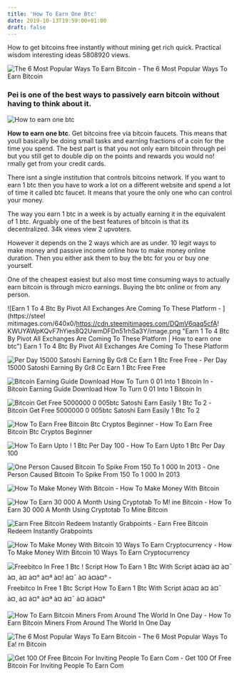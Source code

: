 ```yaml
---
title: 'How To Earn One Btc'
date: 2019-10-13T19:59:00+01:00
draft: false
---
```


How to get bitcoins free instantly without mining get rich quick. Practical wisdom interesting ideas 5808920 views.

![The 6 Most Popular Ways To Earn Bitcoin - ](https://coinsutra.com/wp-content/uploads/2019/01/Lolli-free-bitcoins.jpg "The 6 Most Popular Ways To Earn Bitcoin | How to earn one btc") The 6 Most Popular Ways To Earn Bitcoin

### Pei is one of the best ways to passively earn bitcoin without having to think about it.

![How to earn one btc](https://hackernoon.com/drafts/hn2v31fx.png "How to earn one btc")

**How to earn one btc**. Get bitcoins free via bitcoin faucets. This means that youll basically be doing small tasks and earning fractions of a coin for the time you spend. The best part is that you not only earn bitcoin through pei but you still get to double dip on the points and rewards you would no! rmally get from your credit cards.

There isnt a single institution that controls bitcoins network. If you want to earn 1 btc then you have to work a lot on a different website and spend a lot of time it called btc faucet. It means that youre the only one who can control your money.

The way you earn 1 btc in a week is by actually earning it in the equivalent of 1 btc. Arguably one of the best features of bitcoin is that its decentralized. 34k views view 2 upvoters.

However it depends on the 2 ways which are as under. 10 legit ways to make money and passive income online how to make money online duration. Then you either ask them to buy the btc for you or buy one yourself.

One of the cheapest easiest but also most time consuming ways to actually earn bitcoin is through micro earnings. Buying the btc online or from any person.

![Earn 1 To 4 Btc By Pivot All Exchanges Are Coming To These Platform - ](https://stee!   mitimages.com/640x0/https://cdn.steemitimages.com/DQmV6qaq5cfA!   KWUYAWpKQvF7hYies8Q2UwmDFDn51rhSa3Y/image.png "Earn 1 To 4 Btc By Pivot All Exchanges Are Coming To These Platform | How to earn one btc") Earn 1 To 4 Btc By Pivot All Exchanges Are Coming To These Platform

![Per Day 15000 Satoshi Earning By Gr8 Cc Earn 1 Btc Free Free - ](https://i.pinimg.com/originals/e7/3e/89/e73e89c5bd7f2ac7ddb31693327e33b4.jpg "Per Day 15000 Satoshi Earning By Gr8 Cc Earn 1 Btc Free Free | How to earn one btc") Per Day 15000 Satoshi Earning By Gr8 Cc Earn 1 Btc Free Free

![Bitcoin Earning Guide Download How To Turn 0 01 Into 1 Bitcoin In - ](https://3.bp.blogspot.com/-1a1-gldOoAA/W_Ypbjjke5I/AAAAAAAAADY/yYrvTBRQnCESCtskTzAMvJfFKwYd0CMoQCLcBGAs/s1600/bitcoin%2Btrading%2Bguide%2Bimage.jpg "Bitcoin Earni!   ng Guide Download How To Turn 0 01 Into 1 Bitcoin In | How to earn one btc") Bitcoin Earning Guide Download How To Turn 0 01 Into 1 Bitcoin In

![Bitcoin Get Free 5000000 0 005btc Satoshi Earn Easily 1 Btc To 2 - ](https://steemitimages.com/DQmQ9k6DE1jhXVVJWQCNQWAPB6LvovzD8PFCzUmGDvwdJCX/58694602.jpg "Bitcoin Get Free 5000000 0 005btc Satoshi Earn Easily 1 Btc To 2 | How to earn one btc") Bitcoin Get Free 5000000 0 005btc Satoshi Earn Easily 1 Btc To 2

![How To Earn Free Bitcoin Btc Cryptos Beginner - ](https://cryptosbeginner.b-cdn.net/wp-content/uploads/2018/03/earn-copy.jpg "How To Earn Free Bitcoin Btc Cryptos Beginner | How to earn one btc") How To Earn Free Bitcoin Btc Cryptos Beginner

![How To Earn Upto !   1 Btc Per Day 100 - ](https://i.ytimg.com/vi/en-awjbETWI/maxresdefault.jpg "How To Earn Upto 1 Btc Per Day 100 | How t!   o earn one btc") How To Earn Upto 1 Btc Per Day 100

![One Person Caused Bitcoin To Spike From 150 To 1 000 In 2013 - ](https://image.cnbcfm.com/api/v1/image/104951507-Bitcoin_Continues_red.jpg?v=1532563699&w=1400&h=950 "One Person Caused Bitcoin To Spike From 150 To 1 000 In 2013 | How to earn one btc") One Person Caused Bitcoin To Spike From 150 To 1 000 In 2013

![How To Make Money With Bitcoin - ](https://www.creditdonkey.com/image/1/550w/donkey-bank-deposit-bitcoin.jpg "How To Make Money With Bitcoin | How to earn one btc") How To Make Money With Bitcoin

![How To Earn 30 000 A Month Using Cryptotab To M!   ine Bitcoin - ](https://i0.wp.com/toponlinebitcoincasinos.com/wp-content/uploads/2018/09/Screen-Shot-2018-09-21-at-8.55.12-PM.png?zoom=2&w=593&h=265&ssl=1 "How To Earn 30 000 A Month Using Cryptotab To Mine Bitcoin | How to earn one btc") How To Earn 30 000 A Month Using Cryptotab To Mine Bitcoin

![Earn Free Bitcoin Redeem Instantly Grabpoints - ](https://grabpoints.com/wp-content/uploads/2018/06/card-1.png "Earn Free Bitcoin Redeem Instantly Grabpoints | How to earn one btc") Earn Free Bitcoin Redeem Instantly Grabpoints

![How To Make Money With Bitcoin 10 Ways To Earn Cryptocurrency - ](https://blockonomi-9fcd.kxcdn.com/wp-content/uploads/2018/01/bitcoin-faucets.jpg "How To Make Money With Bitcoin 10 Ways To Earn Cryptocurrency | How to earn one btc") How To Make Money With Bitcoin 10 Ways To Earn Cryptocurrency

![Freebitco In Free 1 Btc !   Script How To Earn 1 Btc With Script à¤à¤­ à¤­ à¤¯ à¤¸ à¤ à¤° à¤ª à¤!    à¤¯ à¤ à¤à¤° - ](https://i.ytimg.com/vi/NCUhcV1y8FQ/maxresdefault.jpg "Freebitco In Free 1 Btc Script How To Earn 1 Btc With Script à¤à¤­ à¤­ à¤¯ à¤¸ à¤ à¤° à¤ª à¤ à¤¯ à¤ à¤à¤° | How to earn one btc") Freebitco In Free 1 Btc Script How To Earn 1 Btc With Script à¤à¤­ à¤­ à¤¯ à¤¸ à¤ à¤° à¤ª à¤ à¤¯ à¤ à¤à¤°

![How To Earn Bitcoin Miners From Around The World In One Day - ](https://tech-news.websawa.com/wp-content/uploads/2019/07/how-to-earn-bitcoin-miners-from-around-the-world-in-one-day-1-735x400.jpg "How To Earn Bitcoin Miners From Around The World In One Day | How to earn one btc") How To Earn Bitcoin Miners From Around The World In One Day

![The 6 Most Popular Ways To Earn Bitcoin - ](https://coinsutra.com/wp-content/uploads/2017/10/Popular-Ways-To-Earn-Bitcoin.jpg "The 6 Most Popular Ways To Earn Bitcoin | How to earn one btc") The 6 Most Popular Ways To Ea! rn Bitcoin

![Get 100 Of Free Bitcoin For Inviting People To Earn Com - ](https://miro.medium.com/max/1400/1*XGi1krf7ofcUjz7ngwnT2Q.png "Get 100 Of Free Bitcoin For Inviting People To Earn Com | How to earn one btc") Get 100 Of Free Bitcoin For Inviting People To Earn Com